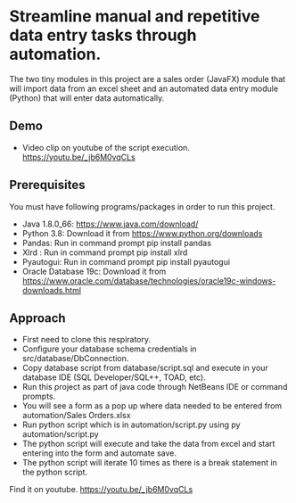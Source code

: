 # Streamline manual and repetitive data entry tasks through automation.

The two tiny modules in this project are a sales order (JavaFX) module that will import data from an excel sheet and an automated data entry module (Python) that will enter data automatically. 

## Demo
* Video clip on youtube of the script execution. https://youtu.be/_jb6M0vqCLs

## Prerequisites

You must have following programs/packages in order to run this project.

* Java 1.8.0_66: https://www.java.com/download/
* Python 3.8: Download it from https://www.python.org/downloads
* Pandas: Run in command prompt pip install pandas
* Xlrd : Run in command prompt pip install xlrd
* Pyautogui: Run in command prompt pip install pyautogui
* Oracle Database 19c: Download it from https://www.oracle.com/database/technologies/oracle19c-windows-downloads.html

## Approach

* First need to clone this respiratory.
* Configure your database schema credentials in src/database/DbConnection.
* Copy database script from database/script.sql and execute in your database IDE (SQL Developer/SQL++, TOAD, etc).
* Run this project as part of java code through NetBeans IDE or command prompts.
* You will see a form as a pop up where data needed to be entered from automation/Sales Orders.xlsx
* Run python script which is in automation/script.py using py automation/script.py
* The python script will execute and take the data from excel and start entering into the form and automate save.
* The python script will iterate 10 times as there is a break statement in the python script.

Find it on youtube. https://youtu.be/_jb6M0vqCLs
